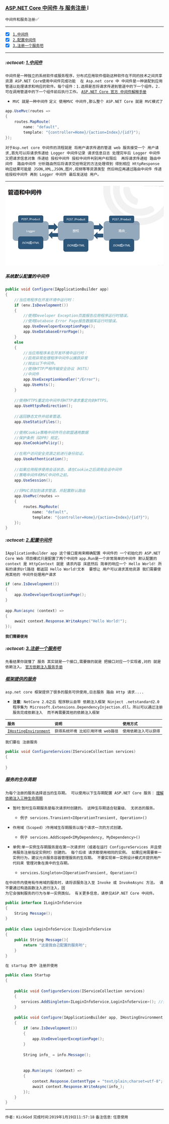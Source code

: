 ### [ASP.NET Core 中间件 与 服务注册   ](#top) :grey_exclamation: <b id="top"></b>
`中间件和服务注册`:white_check_mark:

------

- [x] [`1.中间件`](#target1)
- [x] [`2.配置中间件`](#target2)
- [x] [`3.注册一个服务吧`](#target3)

------

#####  :octocat: [1.中间件](#top) <b id="target1"></b> 
`中间件是一种独立的系统软件或服务程序，分布式应用软件借助这种软件在不同的技术之间共享资源 ASP.NET Core使用中间件完成功能 
在 Asp.net core 中 中间件是一种装配到应用管道以处理请求和响应的软件。每个组件：1.选择是否将请求传递到管道中的下一个组件。2.可在调用管道中的下一个组件前后执行工作。` 
[`ASP.NET Core 官方 中间件解释手册`](https://docs.microsoft.com/zh-cn/aspnet/core/fundamentals/middleware/index?view=aspnetcore-2.2)

* `MVC 就是一种中间件`
`定义 使用MVC 中间件,那么整个 ASP.NET Core 就是 MVC模式了`
```c#
app.UseMvc(routes =>
{
    routes.MapRoute(
        name: "default",
        template: "{controller=Home}/{action=Index}/{id?}");
});
```
`对于Asp.net core 中间件的流程就是 将用户请求传递的管道 web 服务接受一个 用户请求,首先可以将请求传递给 Logger 中间件记录 请求信息日志 处理完毕后
Logger 中间件又把请求信息对象 传递给 授权中间件 授权中间件判别用户权限后  再将请求传递给 路由中间件  路由中间件 分析路由然后将请求交给特定的方法处理得到
得到相应 HttpResponse 响应结果可能是 JSON,XML,JSON,图片,视频等等资源类型 然后响应再通过路由中间件 传递给授权中间件 再到 Logger 中间件 最后发送给
用户。`

----

![`zjj`](./resources/middleware.png)


##### 系统默认配置的中间件

```c#
public void Configure(IApplicationBuilder app)
{
    //当应用程序在开发环境中运行时：
    if (env.IsDevelopment())
    {
        //使用Developer Exception页面报告应用程序运行时错误。
        //使用Database Error Page报告数据库运行时错误。
        app.UseDeveloperExceptionPage();
        app.UseDatabaseErrorPage();
    }
    else
    {
        //当应用程序未在开发环境中运行时：
        //启用异常处理程序中间件以捕获异常
        //抛出以下中间件。
        //使用HTTP严格传输安全协议（HSTS）
        //中间件
        app.UseExceptionHandler("/Error");
        app.UseHsts();
    }

    //使用HTTPS重定向中间件将HTTP请求重定向到HTTPS。
    app.UseHttpsRedirection();

    //返回静态文件并结束管道。
    app.UseStaticFiles();

    //使用Cookie策略中间件符合欧盟通用数据
    //保护条例（GDPR）规定。
    app.UseCookiePolicy();

    //在用户访问安全资源之前进行身份验证。
    app.UseAuthentication();

    //如果应用程序使用会话状态，请在Cookie之后调用会话中间件
    //策略中间件和MVC中间件之前。
    app.UseSession();

    //将MVC添加到请求管道。并配置默认路由
    app.UseMvc(routes =>
    {
        routes.MapRoute(
            name: "default",
            template: "{controller=Home}/{action=Index}/{id?}");
    });
}
```


#####  :octocat: [2.配置中间件](#top) <b id="target2"></b> 
`IApplicationBuilder app 这个接口是用来精确配置 中间件的 一个初始化的 ASP.NET Core Web 项目模式只是配置了两个中间件`
`app.Run是一个非常简单的中间件 默认配置的 context 是 HttpContext 就是 请求内容 床底然后 简单的响应一个 Hello World! 所有的请求Url路径
都返回 Hello World!文本  要想让 用户可以请求其他资源 我们需要使用其他的 中间件处理用户请求 ` 
```c#
if (env.IsDevelopment())
{
    app.UseDeveloperExceptionPage();
}

app.Run(async (context) =>
{
    await context.Response.WriteAsync("Hello World!");
});
```
**`我们需要使用 `**
#####  :octocat: [3.注册一个服务吧](#top) <b id="target3"></b> 
`先看结果你就懂了 服务 其实就是一个接口,需要做的就是 把接口对应一个实现者,对的 就是依赖注入。` 
[`官方依赖注入服务手册`](https://docs.microsoft.com/zh-cn/aspnet/core/fundamentals/dependency-injection?view=aspnetcore-2.2)


##### [框架提供的服务](https://docs.microsoft.com/zh-cn/aspnet/core/fundamentals/dependency-injection?view=aspnetcore-2.2#framework-provided-services)
`asp.net core 框架提供了很多的服务可供使用,日志服务 路由 Http 请求....` 
* **`注意`**:` NetCore 2.0之后 程序默认自带 依赖注入框架 Ninject .netstandard2.0 程序集为 Microsoft.Extensions.DependencyInjection.dll。所以可以通过注册服务完成依赖注入  而不再需要其他的依赖注入框架`



|`服务`|`说明`|`使用方式`|
|:-----|:------|:------|
|[`IHostingEnvironment`](https://docs.microsoft.com/zh-cn/dotnet/api/microsoft.aspnetcore.hosting.ihostingenvironment?view=aspnetcore-2.2)|`获得系统环境 比如引用环境 web路径`|`使用依赖注入可以获得`|

`我们要在 注册服务`
```c#
public void ConfigureServices(IServiceCollection services)
{

}
```
##### 服务的生存周期
`为每个注册的服务选择适当的生存期。 可以使用以下生存期配置 ASP.NET Core 服务：` [`理解依赖注入三种生命周期`](https://www.cnblogs.com/gdsblog/p/8465101.html)
* `暂时`:`暂时生存期服务是每次请求时创建的。 这种生存期适合轻量级、 无状态的服务。`  
   * `例子 services.Transient<IOperationTransient, Operation>()`
   
* `作用域（Scoped）`:`作用域生存期服务以每个请求一次的方式创建。`
   *  `例子 services.AddScoped<IMyDependency, MyDependency>()`
* `单例`:`单一实例生存期服务是在第一次请求时（或者在运行 ConfigureServices 并且使用服务注册指定实例时）创建的。 每个后续
请求都使用相同的实例。 如果应用需要单一实例行为，建议允许服务容器管理服务的生存期。 不要实现单一实例设计模式并提供用户代码来
管理对象在类中的生存期。`
   *  `services.Singleton<IOperationTransient, Operation>() `

```
在中间件内使用有作用域的服务时，请将该服务注入至 Invoke 或 InvokeAsync 方法。 请不要通过构造函数注入进行注入，因
为它会强制服务的行为与单一实例类似。 有关更多信息，请参见ASP.NET Core 中间件。
```

```c#
public interface ILoginInfoService
{
    String Message();
}

public class LoginInfoService:ILoginInfoService
{
    public String Message(){
        return "这是我自己配置的服务哟";
    }
}
```
`在 startup 类中 注册并使用`
```c#
public class Startup
{

    public void ConfigureServices(IServiceCollection services)
    {
       services.AddSingleton<ILoginInfoService,LoginInfoService>(); //依赖注入 注册服务
    }

    public void Configure(IApplicationBuilder app, IHostingEnvironment env,ILoginInfoService info)
    {
        if (env.IsDevelopment())
        {
            app.UseDeveloperExceptionPage();
        }

        String info_ = info.Message();


        app.Run(async (context) =>
        {
            context.Response.ContentType = "text/plain;charset=utf-8"; //指定编码格式 不然可能乱码
            await context.Response.WriteAsync(info_);
        });
    }
}

```


--------------------
`作者:` `KickGod` 
`完成时间`:`2019年1月19日11:57:18`
`备注信息`: `任意使用` 
